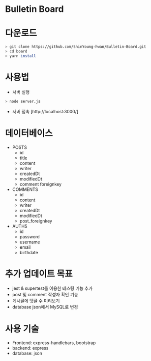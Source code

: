 # Bulletin Board

# 다운로드

```bash
> git clone https://github.com/ShinYoung-hwan/Bulletin-Board.git
> cd board
> yarn install
```

# 사용법

- 서버 실행

```bash
> node server.js
```

- 서버 접속 [http://localhost:3000/]

# 데이터베이스

- POSTS
  - id
  - title
  - content
  - writer
  - createdDt
  - modifiedDt
  - comment foreignkey
- COMMENTS
  - id
  - content
  - writer
  - createdDt
  - modifiedDt
  - post_foreignkey
- AUTHS
  - id
  - password
  - username
  - email
  - birthdate

# 추가 업데이트 목표

- jest & supertest를 이용한 테스팅 기능 추가
- post 및 comment 작성자 확인 기능
- 게시글에 댓글 수 미리보기
- database json에서 MySQL로 변경

# 사용 기술

- Frontend: express-handlebars, bootstrap
- backend: express
- database: json
